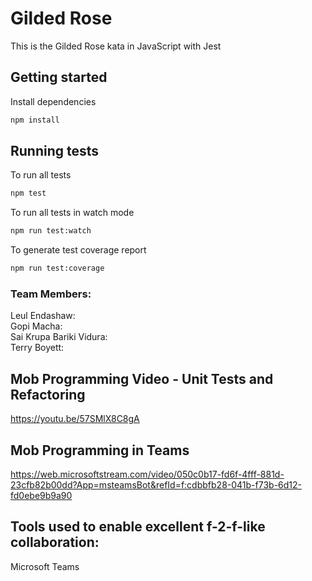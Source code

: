 # Gilded Rose

This is the Gilded Rose kata in JavaScript with Jest

## Getting started

Install dependencies

```sh
npm install
```

## Running tests

To run all tests

```sh
npm test
```

To run all tests in watch mode

```sh
npm run test:watch
```

To generate test coverage report

```sh
npm run test:coverage
```
### Team Members:             
Leul Endashaw:                 
Gopi Macha:                   
Sai Krupa Bariki Vidura:        
Terry Boyett:                   

 ## Mob Programming Video - Unit Tests and Refactoring
 https://youtu.be/57SMlX8C8gA

 ## Mob Programming in Teams
 https://web.microsoftstream.com/video/050c0b17-fd6f-4fff-881d-23cfb82b00dd?App=msteamsBot&refId=f:cdbbfb28-041b-f73b-6d12-fd0ebe9b9a90

## Tools used to enable excellent f-2-f-like collaboration:
Microsoft Teams
